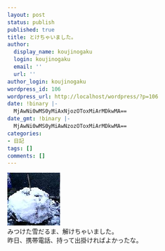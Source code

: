 ```yaml
---
layout: post
status: publish
published: true
title: とけちゃいました。
author:
  display_name: koujinogaku
  login: koujinogaku
  email: ''
  url: ''
author_login: koujinogaku
wordpress_id: 106
wordpress_url: http://localhost/wordpress/?p=106
date: !binary |-
  MjAwNi0wMS0yMiAxNjozOToxMiArMDkwMA==
date_gmt: !binary |-
  MjAwNi0wMS0yMiAwNzozOToxMiArMDkwMA==
categories:
- 日記
tags: []
comments: []
---
```

<p><img src="/blog/img/20060122163911.jpg" alt="20060122163911"><br clear="all">みつけた雪だるま、解けちゃいました。<br />
昨日、携帯電話、持って出掛ければよかったな。</p>

